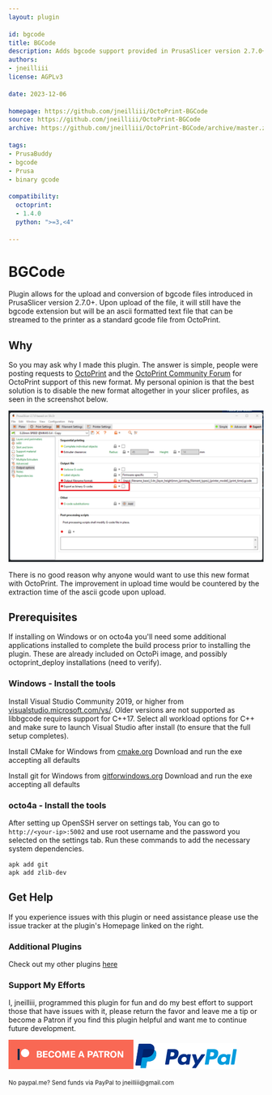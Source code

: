 ```yaml
---
layout: plugin

id: bgcode
title: BGCode
description: Adds bgcode support provided in PrusaSlicer version 2.7.0+
authors:
- jneilliii
license: AGPLv3

date: 2023-12-06

homepage: https://github.com/jneilliii/OctoPrint-BGCode
source: https://github.com/jneilliii/OctoPrint-BGCode
archive: https://github.com/jneilliii/OctoPrint-BGCode/archive/master.zip

tags:
- PrusaBuddy
- bgcode
- Prusa
- binary gcode

compatibility:
  octoprint:
  - 1.4.0
  python: ">=3,<4"

---
```


# BGCode

Plugin allows for the upload and conversion of bgcode files introduced in PrusaSlicer version 2.7.0+. Upon upload of the file, it will still have the bgcode extension but will be an ascii formatted text file that can be streamed to the printer as a standard gcode file from OctoPrint. 

## Why

So you may ask why I made this plugin. The answer is simple, people were posting requests to [OctoPrint](https://github.com/OctoPrint/OctoPrint/issues/4900) and the [OctoPrint Community Forum](https://community.octoprint.org/search?q=bgcode) for OctoPrint support of this new format. My personal opinion is that the best solution is to disable the new format altogether in your slicer profiles, as seen in the screenshot below.

![screenshot](/assets/img/plugins/bgcode/prusa_slicer_settings.png)

There is no good reason why anyone would want to use this new format with OctoPrint. The improvement in upload time would be countered by the extraction time of the ascii gcode upon upload. 

## Prerequisites

If installing on Windows or on octo4a you'll need some additional applications installed to complete the build process prior to installing the plugin. These are already included on OctoPi image, and possibly octoprint_deploy installations (need to verify). 

### Windows - Install the tools

Install Visual Studio Community 2019, or higher from [visualstudio.microsoft.com/vs/](https://visualstudio.microsoft.com/vs/).
Older versions are not supported as libbgcode requires support for C++17.
Select all workload options for C++ and make sure to launch Visual Studio after install (to ensure that the full setup completes).

Install CMake for Windows from [cmake.org](https://cmake.org/)
Download and run the exe accepting all defaults

Install git for Windows from [gitforwindows.org](https://gitforwindows.org/)
Download and run the exe accepting all defaults

### octo4a - Install the tools

After setting up OpenSSH server on settings tab, You can go to `http://<your-ip>:5002` and use root username and the password you selected on the settings tab. Run these commands to add the necessary system dependencies.

```
apk add git
apk add zlib-dev
```

## Get Help

If you experience issues with this plugin or need assistance please use the issue tracker at the plugin's Homepage linked on the right.

### Additional Plugins

Check out my other plugins [here](https://plugins.octoprint.org/by_author/#jneilliii)

### Support My Efforts

I, jneilliii, programmed this plugin for fun and do my best effort to support those that have issues with it, please return the favor and leave me a tip or become a Patron if you find this plugin helpful and want me to continue future development.

[![Patreon](/assets/img/plugins/bgcode/patreon-with-text-new.png)](https://www.patreon.com/jneilliii) [![paypal](/assets/img/plugins/bgcode/paypal-with-text.png)](https://paypal.me/jneilliii)

<small>No paypal.me? Send funds via PayPal to jneilliii&#64;gmail&#46;com</small>
